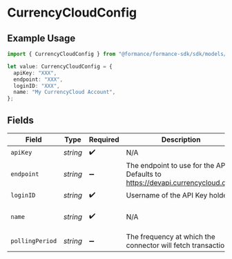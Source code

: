 # CurrencyCloudConfig

## Example Usage

```typescript
import { CurrencyCloudConfig } from "@formance/formance-sdk/sdk/models/shared";

let value: CurrencyCloudConfig = {
  apiKey: "XXX",
  endpoint: "XXX",
  loginID: "XXX",
  name: "My CurrencyCloud Account",
};
```

## Fields

| Field                                                                         | Type                                                                          | Required                                                                      | Description                                                                   | Example                                                                       |
| ----------------------------------------------------------------------------- | ----------------------------------------------------------------------------- | ----------------------------------------------------------------------------- | ----------------------------------------------------------------------------- | ----------------------------------------------------------------------------- |
| `apiKey`                                                                      | *string*                                                                      | :heavy_check_mark:                                                            | N/A                                                                           | XXX                                                                           |
| `endpoint`                                                                    | *string*                                                                      | :heavy_minus_sign:                                                            | The endpoint to use for the API. Defaults to https://devapi.currencycloud.com | XXX                                                                           |
| `loginID`                                                                     | *string*                                                                      | :heavy_check_mark:                                                            | Username of the API Key holder                                                | XXX                                                                           |
| `name`                                                                        | *string*                                                                      | :heavy_check_mark:                                                            | N/A                                                                           | My CurrencyCloud Account                                                      |
| `pollingPeriod`                                                               | *string*                                                                      | :heavy_minus_sign:                                                            | The frequency at which the connector will fetch transactions                  | 60s                                                                           |